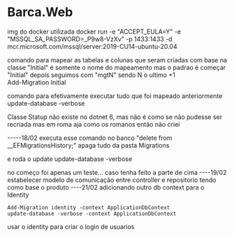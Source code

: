 # Barca.Web

img do docker utilizada
docker run -e "ACCEPT_EULA=Y" -e "MSSQL_SA_PASSWORD=_P9w8-VzXv" -p 1433:1433 -d mcr.microsoft.com/mssql/server:2019-CU14-ubuntu-20.04

comando para mapear as tabelas e colunas que seram criadas com base na classe "Initial" é somente o nome do mapeamento mas o padrao é começar "Initial" depois seguimos com "mgtN" sendo N o ultimo +1  
Add-Migration  Initial

comando para efetivamente executar tudo que foi mapeado anteriormente
update-database -verbose

Classe Statup não existe no dotnet 6, mas não é como se não pudesse ser recriada mas em roma aja como os romanos então não criei

-----18/02
executa esse comando no banco "delete from __EFMigrationsHistory;"
apaga tudo da pasta Migrations

e roda o update
update-database -verbose

no começo foi apenas um teste... caso tenha feito a parte de cima
----19/02
estabelecer modelo de comunicação entre controller e repositorio tendo como base o produto
----21/02
adicionando outro db context para o Identity

    Add-Migration identity -context ApplicationDbContext
    update-database -verbose -context ApplicationDbContext

usar o identity para criar o login de usuarios